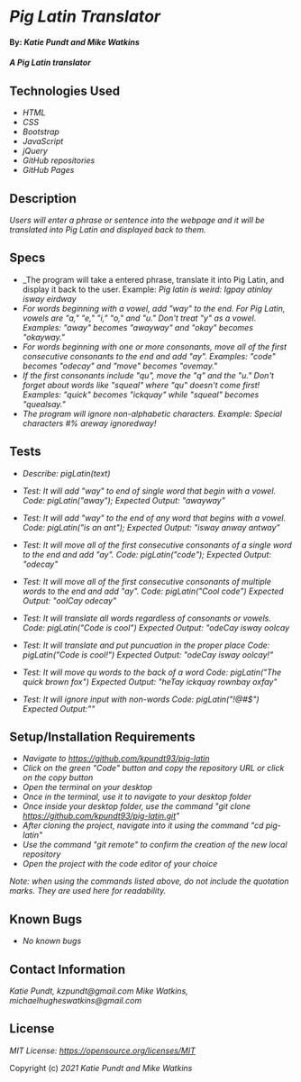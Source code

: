 # _Pig Latin Translator_

#### By: _**Katie Pundt and Mike Watkins**_

#### _A Pig Latin translator_

## Technologies Used

* _HTML_
* _CSS_
* _Bootstrap_
* _JavaScript_
* _jQuery_
* _GitHub repositories_
* _GitHub Pages_

## Description

_Users will enter a phrase or sentence into the webpage and it will be translated into Pig Latin and displayed back to them._

## Specs
* _The program will take a entered phrase, translate it into Pig Latin, and display it back to the user. Example: _Pig latin is weird: Igpay atinlay isway eirdway_
* _For words beginning with a vowel, add "way" to the end. For Pig Latin, vowels are "a," "e," "i," "o," and "u." Don't treat "y" as a vowel. Examples: "away" becomes "awayway" and "okay" becomes "okayway."_
* _For words beginning with one or more consonants, move all of the first consecutive consonants to the end and add "ay". Examples: "code" becomes "odecay" and "move" becomes "ovemay."_
* _If the first consonants include "qu", move the "q" and the "u." Don't forget about words like "squeal" where "qu" doesn't come first! Examples: "quick" becomes "ickquay" while "squeal" becomes "quealsay."_
* _The program will ignore non-alphabetic characters. Example: Special characters #$% are ignored! Example: ecialSpay aracterschay #$% areway ignoredway!_

## Tests
* _Describe: pigLatin(text)_

* _Test: It will add "way" to end of single word that begin with a vowel._
  _Code: pigLatin("away");_
  _Expected Output: "awayway"_

* _Test: It will add "way" to the end of any word that begins with a vowel._
  _Code: pigLatin("is an ant");_
  _Expected Output: "isway anway antway"_

* _Test: It will move all of the first consecutive consonants of a single word to the end and add "ay"._
  _Code: pigLatin("code");_
  _Expected Output: "odecay"_

* _Test: It will move all of the first consecutive consonants of multiple words to the end and add "ay"._
  _Code: pigLatin("Cool code")_
  _Expected Output: "oolCay odecay"_

* _Test: It will translate all words regardless of consonants or vowels._
  _Code: pigLatin("Code is cool")_
  _Expected Output: "odeCay isway oolcay_
  
* _Test: It will translate and put puncuation in the proper place_
  _Code: pigLatin("Code is cool!")_
  _Expected Output: "odeCay isway oolcay!"_

* _Test: It will move qu words to the back of a word_
  _Code: pigLatin("The quick brown fox")_
  _Expected Output: "heTay ickquay rownbay oxfay"_

* _Test: It will ignore input with non-words_
  _Code: pigLatin("!@#$")_
  _Expected Output:""_

## Setup/Installation Requirements

* _Navigate to https://github.com/kpundt93/pig-latin_
* _Click on the green "Code" button and copy the repository URL or click on the copy button_
* _Open the terminal on your desktop_
* _Once in the terminal, use it to navigate to your desktop folder_
* _Once inside your desktop folder, use the command "git clone https://github.com/kpundt93/pig-latin.git"_
* _After cloning the project, navigate into it using the command "cd pig-latin"_
* _Use the command "git remote" to confirm the creation of the new local repository_
* _Open the project with the code editor of your choice_

_Note: when using the commands listed above, do not include the quotation marks. They are used here for readability._

## Known Bugs

* _No known bugs_

## Contact Information
_Katie Pundt, kzpundt@gmail.com_
_Mike Watkins, michaelhugheswatkins@gmail.com_

## License

_MIT License: https://opensource.org/licenses/MIT_

Copyright (c) _2021_ _Katie Pundt and Mike Watkins_